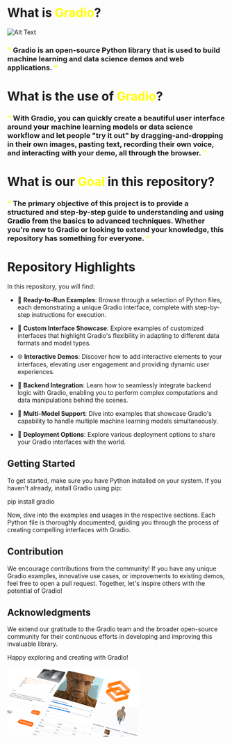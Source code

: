 <body style="background-color=:#000">

# What  is <span style="color:yellow;">Gradio</span>?
<img src="images/NVI4Jgdrd.avif" alt="Alt Text" width="300">

### <span style="color:yellow;">"</span> Gradio is an open-source Python library that is used to build machine learning and data science demos and web applications. <span style="color:yellow;">"</span>

# What is the use of <span style="color:yellow;">Gradio</span>?
### <span style="color:yellow;">"</span> With Gradio, you can quickly create a beautiful user interface around your machine learning models or data science workflow and let people "try it out" by dragging-and-dropping in their own images, pasting text, recording their own voice, and interacting with your demo, all through the browser. <span style="color:yellow;">"</span>

# What is our <span style="color:yellow;">Goal</span> in this repository?
### <span style="color:yellow;">"</span> The primary objective of this project is to provide a structured and step-by-step guide to understanding and using Gradio from the basics to advanced techniques. Whether you're new to Gradio or looking to extend your knowledge, this repository has something for everyone. <span style="color:yellow;">"</span>

# Repository Highlights

In this repository, you will find:

- 🚀 **Ready-to-Run Examples**: Browse through a selection of Python files, each demonstrating a unique Gradio interface, complete with step-by-step instructions for execution.

- 🎨 **Custom Interface Showcase**: Explore examples of customized interfaces that highlight Gradio's flexibility in adapting to different data formats and model types.

- 🌐 **Interactive Demos**: Discover how to add interactive elements to your interfaces, elevating user engagement and providing dynamic user experiences.

- 🔧 **Backend Integration**: Learn how to seamlessly integrate backend logic with Gradio, enabling you to perform complex computations and data manipulations behind the scenes.

- 🧩 **Multi-Model Support**: Dive into examples that showcase Gradio's capability to handle multiple machine learning models simultaneously.

- 🚀 **Deployment Options**: Explore various deployment options to share your Gradio interfaces with the world.


## Getting Started

To get started, make sure you have Python installed on your system. If you haven't already, install Gradio using pip:

pip install gradio

Now, dive into the examples and usages in the respective sections. Each Python file is thoroughly documented, guiding you through the process of creating compelling interfaces with Gradio.

## Contribution

We encourage contributions from the community! If you have any unique Gradio examples, innovative use cases, or improvements to existing demos, feel free to open a pull request. Together, let's inspire others with the potential of Gradio!

## Acknowledgments

We extend our gratitude to the Gradio team and the broader open-source community for their continuous efforts in developing and improving this invaluable library.

Happy exploring and creating with Gradio!

<img src="images/meta-image.png" alt="Alt Text" width="300">


</body>

